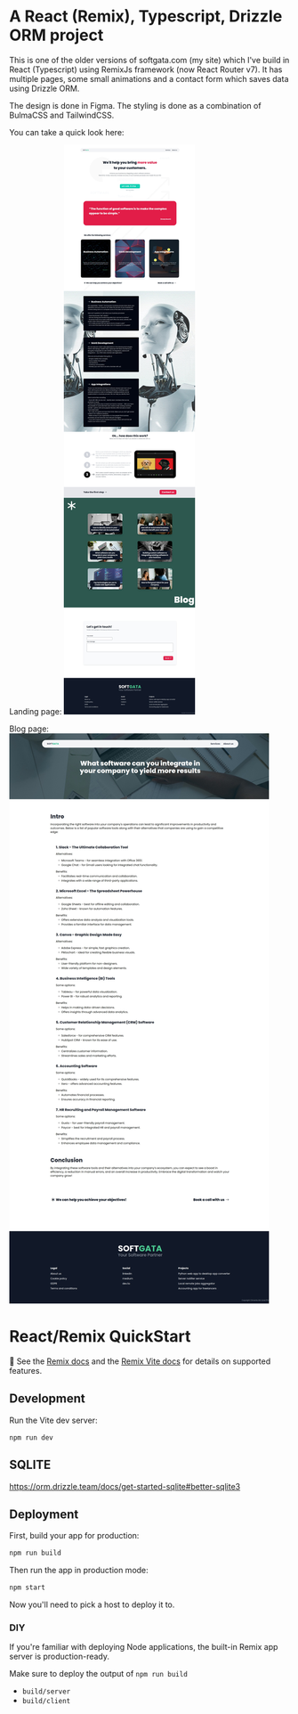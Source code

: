 # A React (Remix), Typescript, Drizzle ORM project

This is one of the older versions of softgata.com (my site) which I've build in React (Typescript) using RemixJs framework (now React Router v7). It has multiple pages, some small animations and a contact form which saves data using Drizzle ORM.

The design is done in Figma.
The styling is done as a combination of BulmaCSS and TailwindCSS.

You can take a quick look here: 

Landing page:
![](/full-page-screenshot.jpeg)


Blog page:
![](full-page-blog-screenshot.jpeg)


# React/Remix QuickStart

📖 See the [Remix docs](https://remix.run/docs) and the [Remix Vite docs](https://remix.run/docs/en/main/future/vite) for details on supported features.

## Development

Run the Vite dev server:

```shellscript
npm run dev
```

## SQLITE

https://orm.drizzle.team/docs/get-started-sqlite#better-sqlite3


## Deployment

First, build your app for production:

```sh
npm run build
```

Then run the app in production mode:

```sh
npm start
```

Now you'll need to pick a host to deploy it to.

### DIY

If you're familiar with deploying Node applications, the built-in Remix app server is production-ready.

Make sure to deploy the output of `npm run build`

- `build/server`
- `build/client`
